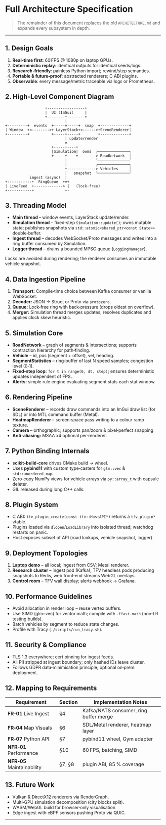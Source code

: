 # Full Architecture Specification

> The remainder of this document replaces the old `ARCHITECTURE.md` and expands every subsystem in depth.

---

## 1. Design Goals

1. **Real‑time first**: 60 FPS @ 1080p on laptop GPUs.
2. **Deterministic replay**: identical outputs for identical seeds/logs.
3. **Research‑friendly**: painless Python import; rewind/step semantics.
4. **Portable & future‑proof**: abstracted renderers; C ABI plugins.
5. **Observable**: every message/metric traceable via logs or Prometheus.

## 2. High‑Level Component Diagram

```
                  +-----------------+
                  |  UI (ImGui)     |
                  +--------+--------+
                           |
+---------+  events  +-----v-----+  snap  +-------------+
| Window  +<-------->+ LayerStack+<------>+SceneRenderer|
+---------+          +-----+-----+        +-------------+
                           | update/render
                           v
                     +-----+----+
                     |Simulation|  owns  ┌──────────────┐
                     +-----+----+--------> RoadNetwork  |
                           |             └──────────────┘
                           |             ┌──────────────┐
                           +-------------> Vehicles     |
                           |   snapshot  └──────────────┘
           ingest (async)  |
+-----------+  RingQueue  +v+
| LiveFeed  +-------------> |   (lock‑free)
+-----------+              +-
```

## 3. Threading Model

* **Main thread** – window events, LayerStack update/render.
* **Simulation thread** – fixed‑step `Simulation::update()`; owns mutable state; publishes snapshots via `std::atomic<shared_ptr<const State>>` double‑buffer.
* **Ingest thread** – decodes WebSocket/Proto messages and writes into a ring buffer consumed by Simulation.
* **Logger thread** – drains a bounded MPSC queue (`LoggingManager`).

Locks are avoided during rendering; the renderer consumes an immutable vehicle snapshot.

## 4. Data Ingestion Pipeline

1. **Transport:** Compile‑time choice between Kafka consumer or vanilla WebSocket.
2. **Decoder:** JSON → Struct or Proto via `protozero`.
3. **Queue:** Lock‑free ring with back‑pressure (drops oldest on overflow).
4. **Merger:** Simulation thread merges updates, resolves duplicates and applies clock skew heuristic.

## 5. Simulation Core

* **RoadNetwork** – graph of segments & intersections; supports contraction hierarchy for path‑finding.
* **Vehicle** – id, pos (segment + offset), vel, heading.
* **SegmentStatistics** – ring‑buffer of last N speed samples; congestion level (0‑1).
* **Fixed‑step loop:** `for t in range(0, dt, step)`; ensures deterministic updates independent of FPS.
* **Alerts:** simple rule engine evaluating segment stats each stat window.

## 6. Rendering Pipeline

* **SceneRenderer** – records draw commands into an ImGui draw list (for SDL) or into MTL command buffer (Metal).
* **HeatmapRenderer** – screen‑space pass writing to a colour ramp texture.
* **Camera** – orthographic; supports pan/zoom & pixel‑perfect snapping.
* **Anti‑aliasing:** MSAA x4 optional per‑renderer.

## 7. Python Binding Internals

* **scikit‑build‑core** drives CMake build → wheel.
* Uses **pybind11** with custom type‑casters for `glm::vec` & `std::unordered_map`.
* Zero‑copy NumPy views for vehicle arrays via `py::array_t` with capsule deleter.
* GIL released during long C++ calls.

## 8. Plugin System

* C ABI: `tfv_plugin_create(const tfv::HostAPI*)` returns a `tfv_plugin*` vtable.
* Plugins loaded via `dlopen`/`LoadLibrary` into isolated thread; watchdog restarts on panic.
* Host exposes subset of API (road lookups, vehicle snapshot, logger).

## 9. Deployment Topologies

1. **Laptop demo** – all local; ingest from CSV; Metal renderer.
2. **Research cluster** – ingest pod (Kafka), TFV headless pods producing snapshots to Redis, web front‑end streams WebGL overlays.
3. **Control room** – TFV wall display; alerts webhook → Grafana.

## 10. Performance Guidelines

* Avoid allocation in render loop – reuse vertex buffers.
* Use SIMD (glm::vec) for vector math; compile with `-ffast-math` (non‑LR testing builds).
* Batch vehicles by segment to reduce state changes.
* Profile with Tracy (`./scripts/run_tracy.sh`).

## 11. Security & Compliance

* TLS 1.3 everywhere; cert pinning for ingest feeds.
* All PII stripped at ingest boundary; only hashed IDs leave cluster.
* Follows GDPR data‑minimisation principle; optional on‑prem deployment.

## 12. Mapping to Requirements

| Requirement                | Section | Implementation Notes                   |
| -------------------------- | ------- | -------------------------------------- |
| **FR‑01** Live Ingest      | §4      | Kafka/NATS consumer, ring buffer merge |
| **FR‑04** Map Visuals      | §6      | SDL/Metal renderer, heatmap layer      |
| **FR‑07** Python API       | §7      | pybind11 wheel, Gym adapter            |
| **NFR‑01** Performance     | §10     | 60 FPS, batching, SIMD                 |
| **NFR‑05** Maintainability | §7, §8  | plugin ABI, 85 % coverage              |

## 13. Future Work

* Vulkan & DirectX12 renderers via RenderGraph.
* Multi‑GPU simulation decomposition (city blocks split).
* WASM/WebGL build for browser‑only visualisation.
* Edge ingest with eBPF sensors pushing Proto via QUIC.

---